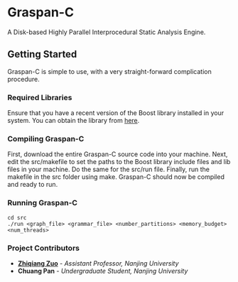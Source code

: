 # Graspan-C
A Disk-based Highly Parallel Interprocedural Static Analysis Engine.

## Getting Started
Graspan-C is simple to use, with a very straight-forward complication procedure.

### Required Libraries
Ensure that you have a recent version of the Boost library installed in your system. You can obtain the library from [here](http://www.boost.org/users/history/version_1_62_0.html).

### Compiling Graspan-C
First, download the entire Graspan-C source code into your machine. Next, edit the src/makefile to set the paths to the Boost library include files and lib files in your machine. Do the same for the src/run file. Finally, run the makefile in the src folder using make. Graspan-C should now be compiled and ready to run.

### Running Graspan-C
```
cd src
./run <graph_file> <grammar_file> <number_partitions> <memory_budget> <num_threads>
```

### Project Contributors
* [**Zhiqiang Zuo**](http://z-zhiqiang.github.io/) - *Assistant Professor, Nanjing University*
* **Chuang Pan** - *Undergraduate Student, Nanjing University*

